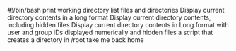 #!/bin/bash
print working directory
list files and directories
Display current directory contents in a long format
Display current directory contents, including hidden files
Display current directory contents in Long format with user and group IDs displayed numerically and hidden files 
a script that creates a directory in /root 
take me back home
